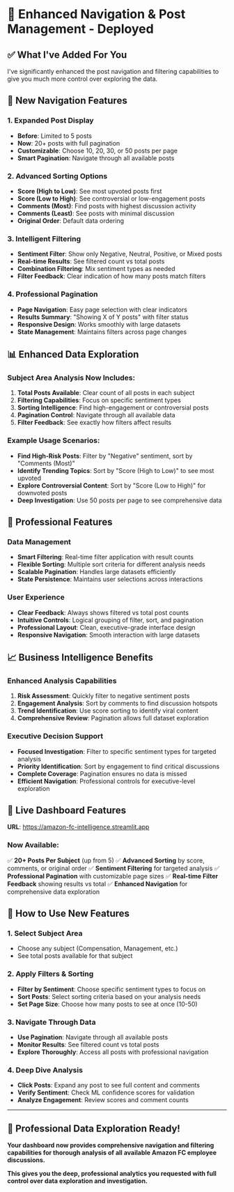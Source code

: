 # 🚀 Enhanced Navigation & Post Management - Deployed

## ✅ What I've Added For You

I've significantly enhanced the post navigation and filtering capabilities to give you much more control over exploring the data.

## 🎯 New Navigation Features

### 1. **Expanded Post Display**
- **Before**: Limited to 5 posts
- **Now**: 20+ posts with full pagination
- **Customizable**: Choose 10, 20, 30, or 50 posts per page
- **Smart Pagination**: Navigate through all available posts

### 2. **Advanced Sorting Options**
- **Score (High to Low)**: See most upvoted posts first
- **Score (Low to High)**: See controversial or low-engagement posts
- **Comments (Most)**: Find posts with highest discussion activity
- **Comments (Least)**: See posts with minimal discussion
- **Original Order**: Default data ordering

### 3. **Intelligent Filtering**
- **Sentiment Filter**: Show only Negative, Neutral, Positive, or Mixed posts
- **Real-time Results**: See filtered count vs total posts
- **Combination Filtering**: Mix sentiment types as needed
- **Filter Feedback**: Clear indication of how many posts match filters

### 4. **Professional Pagination**
- **Page Navigation**: Easy page selection with clear indicators
- **Results Summary**: "Showing X of Y posts" with filter status
- **Responsive Design**: Works smoothly with large datasets
- **State Management**: Maintains filters across page changes

## 📊 Enhanced Data Exploration

### Subject Area Analysis Now Includes:
1. **Total Posts Available**: Clear count of all posts in each subject
2. **Filtering Capabilities**: Focus on specific sentiment types
3. **Sorting Intelligence**: Find high-engagement or controversial posts
4. **Pagination Control**: Navigate through all available data
5. **Filter Feedback**: See exactly how filters affect results

### Example Usage Scenarios:
- **Find High-Risk Posts**: Filter by "Negative" sentiment, sort by "Comments (Most)"
- **Identify Trending Topics**: Sort by "Score (High to Low)" to see most upvoted
- **Explore Controversial Content**: Sort by "Score (Low to High)" for downvoted posts
- **Deep Investigation**: Use 50 posts per page to see comprehensive data

## 🎯 Professional Features

### Data Management
- **Smart Filtering**: Real-time filter application with result counts
- **Flexible Sorting**: Multiple sort criteria for different analysis needs
- **Scalable Pagination**: Handles large datasets efficiently
- **State Persistence**: Maintains user selections across interactions

### User Experience
- **Clear Feedback**: Always shows filtered vs total post counts
- **Intuitive Controls**: Logical grouping of filter, sort, and pagination
- **Professional Layout**: Clean, executive-grade interface design
- **Responsive Navigation**: Smooth interaction with large datasets

## 📈 Business Intelligence Benefits

### Enhanced Analysis Capabilities
1. **Risk Assessment**: Quickly filter to negative sentiment posts
2. **Engagement Analysis**: Sort by comments to find discussion hotspots
3. **Trend Identification**: Use score sorting to identify viral content
4. **Comprehensive Review**: Pagination allows full dataset exploration

### Executive Decision Support
- **Focused Investigation**: Filter to specific sentiment types for targeted analysis
- **Priority Identification**: Sort by engagement to find critical discussions
- **Complete Coverage**: Pagination ensures no data is missed
- **Efficient Navigation**: Professional controls for executive-level exploration

## 🚀 Live Dashboard Features

**URL**: https://amazon-fc-intelligence.streamlit.app

### Now Available:
✅ **20+ Posts Per Subject** (up from 5)
✅ **Advanced Sorting** by score, comments, or original order
✅ **Sentiment Filtering** for targeted analysis
✅ **Professional Pagination** with customizable page sizes
✅ **Real-time Filter Feedback** showing results vs total
✅ **Enhanced Navigation** for comprehensive data exploration

## 🎯 How to Use New Features

### 1. Select Subject Area
- Choose any subject (Compensation, Management, etc.)
- See total posts available for that subject

### 2. Apply Filters & Sorting
- **Filter by Sentiment**: Choose specific sentiment types to focus on
- **Sort Posts**: Select sorting criteria based on your analysis needs
- **Set Page Size**: Choose how many posts to see at once (10-50)

### 3. Navigate Through Data
- **Use Pagination**: Navigate through all available posts
- **Monitor Results**: See filtered count vs total posts
- **Explore Thoroughly**: Access all posts with professional navigation

### 4. Deep Dive Analysis
- **Click Posts**: Expand any post to see full content and comments
- **Verify Sentiment**: Check ML confidence scores for validation
- **Analyze Engagement**: Review scores and comment counts

---

## 🎉 Professional Data Exploration Ready!

**Your dashboard now provides comprehensive navigation and filtering capabilities for thorough analysis of all available Amazon FC employee discussions.**

**This gives you the deep, professional analytics you requested with full control over data exploration and investigation.**